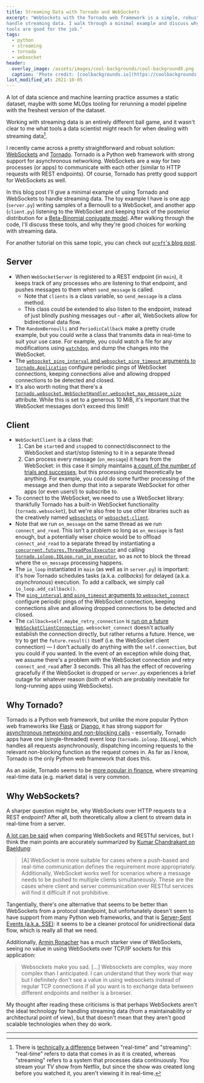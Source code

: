 ```yaml
---
title: Streaming Data with Tornado and WebSockets
excerpt: "WebSockets with the Tornado web framework is a simple, robust way to
handle streaming data. I walk through a minimal example and discuss why these
tools are good for the job."
tags:
  - python
  - streaming
  - tornado
  - websocket
header:
  overlay_image: /assets/images/cool-backgrounds/cool-background8.png
  caption: 'Photo credit: [coolbackgrounds.io](https://coolbackgrounds.io/)'
last_modified_at: 2021-10-05
---
```


A lot of data science and machine learning practice assumes a static dataset,
maybe with some MLOps tooling for rerunning a model pipeline with the freshest
version of the dataset.

Working with streaming data is an entirely different ball game, and it wasn't
clear to me what tools a data scientist might reach for when dealing with
streaming data[^1].

I recently came across a pretty straightforward and robust solution:
[WebSockets](https://datatracker.ietf.org/doc/html/rfc6455) and
[Tornado](https://www.tornadoweb.org/en/stable/). Tornado is a Python web
framework with strong support for asynchronous networking.  WebSockets are a
way for two processes (or apps) to communicate with each other (similar to HTTP
requests with REST endpoints). Of course, Tornado has pretty good support for
WebSockets as well.

In this blog post I'll give a minimal example of using Tornado and WebSockets
to handle streaming data. The toy example I have is one app (`server.py`)
writing samples of a Bernoulli to a WebSocket, and another app (`client.py`)
listening to the WebSocket and keeping track of the posterior distribution for
a [Beta-Binomial conjugate model](https://eigenfoo.xyz/bayesian-bandits/).
After walking through the code, I'll discuss these tools, and why they're good
choices for working with streaming data.

For another tutorial on this same topic, you can check out [`proft`'s blog
post](https://en.proft.me/2014/05/16/realtime-web-application-tornado-and-websocket/).

## Server

- When `WebSocketServer` is registered to a REST endpoint (in `main`), it keeps
  track of any processes who are listening to that endpoint, and pushes
  messages to them when `send_message` is called.
  * Note that `clients` is a class variable, so `send_message` is a class
    method.
  * This class could be extended to also listen to the endpoint, instead of
    just blindly pushing messages out - after all, WebSockets allow for
    bidirectional data flow.
- The `RandomBernoulli` and `PeriodicCallback` make a pretty crude example, but
  you could write a class that transmits data in real-time to suit your use
  case. For example, you could watch a file for any modifications using
  [`watchdog`](https://pythonhosted.org/watchdog/), and dump the changes into
  the WebSocket.
- The [`websocket_ping_interval` and `websocket_ping_timeout` arguments to
  `tornado.Application`](https://www.tornadoweb.org/en/stable/web.html?highlight=websocket_ping#tornado.web.Application.settings)
  configure periodic pings of WebSocket connections, keeping connections alive
  and allowing dropped connections to be detected and closed.
- It's also worth noting that there's a
  [`tornado.websocket.WebSocketHandler.websocket_max_message_size`](https://www.tornadoweb.org/en/stable/websocket.html?highlight=websocket_max_message_size#tornado.websocket.WebSocketHandler)
  attribute. While this is set to a generous 10 MiB, it's important that the
  WebSocket messages don't exceed this limit!

<script src="https://gist.github.com/eigenfoo/22f46166fa6924d684d68ca06e08b055.js"></script>

## Client

- `WebSocketClient` is a class that:
  1. Can be `start`ed and `stop`ped to connect/disconnect to the WebSocket and
     start/stop listening to it in a separate thread
  2. Can process every message (`on_message`) it hears from the WebSocket: in
     this case it simply maintains [a count of the number of trials and
     successes](https://eigenfoo.xyz/bayesian-bandits/#stochastic-aka-stationary-bandits),
     but this processing could theoretically be anything. For example, you
     could do some further processing of the message and then dump that into a
     separate WebSocket for other apps (or even users!) to subscribe to.
- To connect to the WebSocket, we need to use a WebSocket library: thankfully
  Tornado has a built-in WebSocket functionality (`tornado.websocket`), but
  we're also free to use other libraries such as the creatively named
  [`websockets`](https://github.com/aaugustin/websockets) or
  [`websocket-client`](https://github.com/websocket-client/websocket-client).
- Note that we run `on_message` on the same thread as we run
  `connect_and_read`. This isn't a problem so long as `on_message` is fast
  enough, but a potentially wiser choice would be to offload `connect_and_read`
  to a separate thread by instantiating a
  [`concurrent.futures.ThreadPoolExecutor`](https://docs.python.org/3/library/concurrent.futures.html#concurrent.futures.ThreadPoolExecutor)
  and calling
  [`tornado.ioloop.IOLoop.run_in_executor`](https://www.tornadoweb.org/en/stable/ioloop.html#tornado.ioloop.IOLoop.run_in_executor),
  so as not to block the thread where the `on_message` processing happens.
- The `io_loop` instantiated in `main` (as well as in `server.py`) is
  important: it's how Tornado schedules tasks (a.k.a. _callbacks_) for delayed
  (a.k.a. _asynchronous_) execution. To add a callback, we simply call
  `io_loop.add_callback()`.
- The [`ping_interval` and `ping_timeout` arguments to
  `websocket_connect`](https://www.tornadoweb.org/en/stable/websocket.html?highlight=ping_#tornado.websocket.websocket_connect)
  configure periodic pings of the WebSocket connection, keeping connections
  alive and allowing dropped connections to be detected and closed.
- The `callback=self.maybe_retry_connection` is [run on a future
  `WebSocketClientConnection`](https://github.com/tornadoweb/tornado/blob/1db5b45918da8303d2c6958ee03dbbd5dc2709e9/tornado/websocket.py#L1654-L1655).
  `websocket_connect` doesn't actually establish the connection directly, but
  rather returns a future. Hence, we try to get the `future.result()` itself
  (i.e. the WebSocket client connection) — I don't actually do anything with
  the `self.connection`, but you could if you wanted. In the event of an
  exception while doing that, we assume there's a problem with the WebSocket
  connection and retry `connect_and_read` after 3 seconds. This all has the
  effect of recovering gracefully if the WebSocket is dropped or `server.py`
  experiences a brief outage for whatever reason (both of which are probably
  inevitable for long-running apps using WebSockets).

<script src="https://gist.github.com/eigenfoo/341f6c6c578d34120bccc4229e434377.js"></script>

## Why Tornado?

Tornado is a Python web framework, but unlike the more popular Python web
frameworks like [Flask](https://flask.palletsprojects.com/) or
[Django](https://www.djangoproject.com/), it has strong support for
[asynchronous networking and non-blocking
calls](https://www.tornadoweb.org/en/stable/guide/async.html#blocking) -
essentially, Tornado apps have one (single-threaded) event loop
(`tornado.ioloop.IOLoop`), which handles all requests asynchronously,
dispatching incoming requests to the relevant non-blocking function as the
request comes in. As far as I know, Tornado is the only Python web framework
that does this.

As an aside, Tornado seems to be [more popular in
finance](https://thehftguy.com/2020/10/27/my-experience-in-production-with-flask-bottle-tornado-and-twisted/),
where streaming real-time data (e.g. market data) is very common.

## Why WebSockets?

A sharper question might be, why WebSockets over HTTP requests to a REST
endpoint? After all, both theoretically allow a client to stream data in
real-time from a server.

[A lot can be said](https://stackoverflow.com/a/45464306) when comparing
WebSockets and RESTful services, but I think the main points are accurately
summarized by [Kumar Chandrakant on
Baeldung](https://www.baeldung.com/rest-vs-websockets#usage):

> [A] WebSocket is more suitable for cases where a push-based and real-time
> communication defines the requirement more appropriately. Additionally,
> WebSocket works well for scenarios where a message needs to be pushed to
> multiple clients simultaneously. These are the cases where client and server
> communication over RESTful services will find it difficult if not prohibitive.

Tangentially, there's one alternative that seems to be better than WebSockets
from a protocol standpoint, but unfortunately doesn't seem to have support from
many Python web frameworks, and that is [Server-Sent Events (a.k.a.
SSE)](https://www.smashingmagazine.com/2018/02/sse-websockets-data-flow-http2/):
it seems to be a cleaner protocol for unidirectional data flow, which is really
all that we need.

Additionally, [Armin
Ronacher](https://lucumr.pocoo.org/2012/9/24/websockets-101/) has a much
starker view of WebSockets, seeing no value in using WebSockets over TCP/IP
sockets for this application:

> Websockets make you sad. [...] Websockets are complex, way more complex than I
> anticipated. I can understand that they work that way but I definitely don't
> see a value in using websockets instead of regular TCP connections if all you
> want is to exchange data between different endpoints and neither is a browser. 

My thought after reading these criticisms is that perhaps WebSockets aren't the
ideal technology for handling streaming data (from a maintainability or
architectural point of view), but that doesn't mean that they aren't good
scalable technologies when they do work.

---

[^1]: There is [technically a difference](https://sqlstream.com/real-time-vs-streaming-a-short-explanation/) between "real-time" and "streaming": "real-time" refers to data that comes in as it is created, whereas "streaming" refers to a system that processes data continuously. You stream your TV show from Netflix, but since the show was created long before you watched it, you aren't viewing it in real-time.
